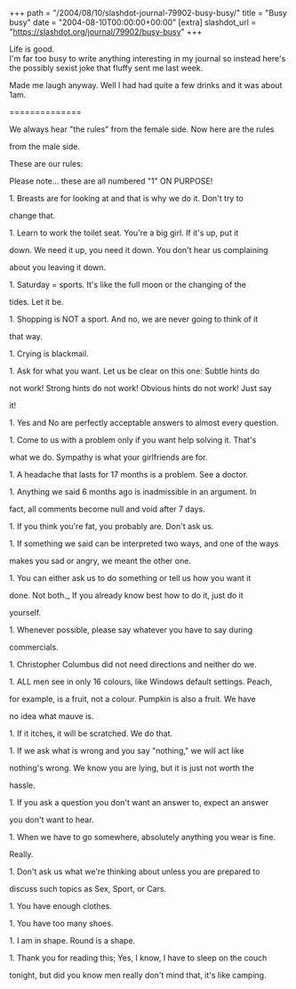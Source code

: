 +++
path = "/2004/08/10/slashdot-journal-79902-busy-busy/"
title = "Busy busy"
date = "2004-08-10T00:00:00+00:00"
[extra]
slashdot_url = "https://slashdot.org/journal/79902/busy-busy"
+++

<p>Life is good.<br>I'm far too busy to write anything interesting in my journal so instead here's the possibly sexist joke that fluffy sent me last week.</p>
<p>Made me laugh anyway. Well I had had quite a few drinks and it was about 1am.</p>
<p>==============</p>
<p>We always hear "the rules" from the female side. Now here are the rules</p>
<p>from the male side.</p>
<p>These are our rules:</p>
<p>Please note... these are all numbered "1" ON PURPOSE!</p>
<p>1. Breasts are for looking at and that is why we do it. Don't try to</p>
<p>change that.</p>
<p>1. Learn to work the toilet seat. You're a big girl. If it's up, put it</p>
<p>down. We need it up, you need it down. You don't hear us complaining</p>
<p>about you leaving it down.</p>
<p>1. Saturday = sports. It's like the full moon or the changing of the</p>
<p>tides. Let it be.</p>
<p>1. Shopping is NOT a sport. And no, we are never going to think of it</p>
<p>that way.</p>
<p>1. Crying is blackmail.</p>
<p>1. Ask for what you want. Let us be clear on this one: Subtle hints do</p>
<p>not work! Strong hints do not work! Obvious hints do not work! Just say</p>
<p>it!</p>
<p>1. Yes and No are perfectly acceptable answers to almost every question.</p>
<p>1. Come to us with a problem only if you want help solving it. That's</p>
<p>what we do. Sympathy is what your girlfriends are for.</p>
<p>1. A headache that lasts for 17 months is a problem. See a doctor.</p>
<p>1. Anything we said 6 months ago is inadmissible in an argument. In</p>
<p>fact, all comments become null and void after 7 days.</p>
<p>1. If you think you're fat, you probably are. Don't ask us.</p>
<p>1. If something we said can be interpreted two ways, and one of the ways</p>
<p>makes you sad or angry, we meant the other one.</p>
<p>1. You can either ask us to do something or tell us how you want it</p>
<p>done. Not both._ If you already know best how to do it, just do it</p>
<p>yourself.</p>
<p>1. Whenever possible, please say whatever you have to say during</p>
<p>commercials.</p>
<p>1. Christopher Columbus did not need directions and neither do we.</p>
<p>1. ALL men see in only 16 colours, like Windows default settings. Peach,</p>
<p>for example, is a fruit, not a colour. Pumpkin is also a fruit. We have</p>
<p>no idea what mauve is.</p>
<p>1. If it itches, it will be scratched. We do that.</p>
<p>1. If we ask what is wrong and you say "nothing," we will act like</p>
<p>nothing's wrong. We know you are lying, but it is just not worth the</p>
<p>hassle.</p>
<p>1. If you ask a question you don't want an answer to, expect an answer</p>
<p>you don't want to hear.</p>
<p>1. When we have to go somewhere, absolutely anything you wear is fine.</p>
<p>Really.</p>
<p>1. Don't ask us what we're thinking about unless you are prepared to</p>
<p>discuss such topics as Sex, Sport, or Cars.</p>
<p>1. You have enough clothes.</p>
<p>1. You have too many shoes.</p>
<p>1. I am in shape. Round is a shape.</p>
<p>1. Thank you for reading this; Yes, I know, I have to sleep on the couch</p>
<p>tonight, but did you know men really don't mind that, it's like camping.</p>

